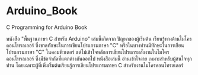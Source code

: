 # Arduino_Book
C Programming for Arduino Book

หนังสือ "พื้นฐานภาษา C สำหรับ Arduino" เล่มนี้เกิดจาก ปัญหาของผู้เริ่มต้น
เรียนรู้ทางด้านไมโครคอนโทรลเลอร์ ซึ่งขาดทักษะในการเขียนโปรแกรมภาษา "C"
หรือในบางท่านมีทักษะในการเขียนโปรแกรมภาษา "C" ในคอมพิวเตอร์ 
แต่ไม่เข้าใจหลักการเขียนโปรแกรมสั่งงานในไมโครคอนโทรลเลอร์ ซึ่งมีข้อจำกัดที่แตกต่างกันออกไป
หนังสือเล่มนี้ อ่านเข้าใจง่าย เหมาะสำหรับผู้สนใจทุกท่าน
โดยเฉพาะผู้ที่เพิ่งเริ่มต้นเรียนรู้การเขียนโปรแกรมภาษา C สำหรับงานไมโครคอนโทรลเลอร์
